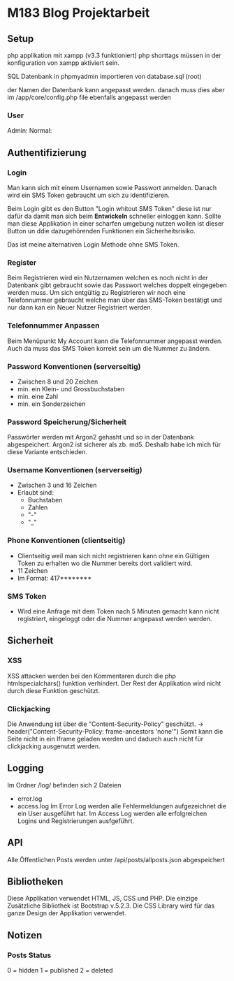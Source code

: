# M183 Blog Projektarbeit

## Setup
php applikation mit xampp (v3.3 funktioniert) php shorttags müssen in der konfiguration von xampp aktiviert sein.

SQL Datenbank in phpmyadmin importieren von database.sql (root)

der Namen der Datenbank kann angepasst werden. danach muss dies aber im /app/core/config.php file ebenfalls angepasst werden

### User
Admin: 
Normal: 

## Authentifizierung
### Login
Man kann sich mit einem Usernamen sowie Passwort anmelden. Danach wird ein SMS Token gebraucht um sich zu identifizieren.

Beim Login gibt es den Button "Login whitout SMS Token" diese ist nur dafür da damit man sich beim **Entwickeln** schneller einloggen kann. Sollte man diese Applikation in einer scharfen umgebung nutzen wollen ist dieser Button un ddie dazugehörenden Funktionen ein Sicherheitsrisiko.

Das ist meine alternativen Login Methode ohne SMS Token.

### Register
Beim Registrieren wird ein Nutzernamen welchen es noch nicht in der Datenbank gibt gebraucht sowie das Passwort welches doppelt eingegeben werden muss. 
Um sich entgültig zu Registrieren wir noch eine Telefonnummer gebraucht welche man über das SMS-Token bestätigt und nur dann kan ein Neuer Nutzer Registriert werden.

### Telefonnummer Anpassen
Beim Menüpunkt My Account kann die Telefonnummer angepasst werden. Auch da muss das SMS Token korrekt sein um die Nummer zu ändern.

### Password Konventionen (serverseitig)
- Zwischen 8 und 20 Zeichen
- min. ein Klein- und Grossbuchstaben
- min. eine Zahl
- min. ein Sonderzeichen

### Password Speicherung/Sicherheit
Passwörter werden mit Argon2 gehasht und so in der Datenbank abgespeichert. Argon2 ist sicherer als zb. md5. Deshalb habe ich mich für diese Variante entschieden.


### Username Konventionen (serverseitig)
- Zwischen 3 und 16 Zeichen
- Erlaubt sind:
    - Buchstaben
    - Zahlen
    - "-"
    - "_"

### Phone Konventionen (clientseitig)
- Clientseitig weil man sich nicht registrieren kann ohne ein Gültigen Token zu erhalten wo die Nummer bereits dort validiert wird.
- 11 Zeichen
- Im Format: 417********

### SMS Token
- Wird eine Anfrage mit dem Token nach 5 Minuten gemacht kann nicht registriert, eingeloggt oder die Nummer angepasst werden werden.

## Sicherheit
### XSS
XSS attacken werden bei den Kommentaren durch die php htmlspecialchars() funktion verhindert.
Der Rest der Applikation wird nicht durch diese Funktion geschützt.

### Clickjacking
Die Anwendung ist über die "Content-Security-Policy" geschützt. -> header("Content-Security-Policy: frame-ancestors 'none'")
Somit kann die Seite nicht in ein Iframe geladen werden und dadurch auch nicht für clickjacking ausgenutzt werden.

## Logging
Im Ordner /log/ befinden sich 2 Dateien
- error.log
- access.log
Im Error Log werden alle Fehlermeldungen aufgezeichnet die ein User ausgeführt hat.
Im Access Log werden alle erfolgreichen Logins und Registrierungen ausfgeführt.

## API
Alle Öffentlichen Posts werden unter /api/posts/allposts.json abgespeichert

## Bibliotheken
Diese Applikation verwendet HTML, JS, CSS und PHP. 
Die einzige Zusätzliche Bibliothek ist Bootstrap v.5.2.3. Die CSS Library wird für das ganze Design der Applikation verwendet.

## Notizen
### Posts Status
0 = hidden
1 = published
2 = deleted
